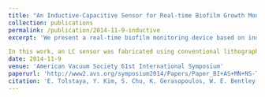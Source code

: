 ```yaml
---
title: "An Inductive-Capacitive Sensor for Real-time Biofilm Growth Monitoring"
collection: publications
permalink: /publication/2014-11-9-inductive
excerpt: 'We present a real-time biofilm monitoring device based on inductive-capacitive (LC) sensing principles. Bacterial biofilms cause severe infectious diseases and environmental contamination. The bacterial biofilm's complex structure and composition, as well as its ability to exchange genetic information, result in a high tolerance for antimicrobial agents. As a result, established biofilms on implanted or external biomedical devices, such as catheters, are difficult to treat. Traditional antibiotic therapies for biofilm infections often require doses 500-5000 times larger than for non-biofilm infections [1]. Moreover, biofilm growth in environmental and industrial facilities causes contamination and corrosion of equipment due to the toxins generated by biofilms. Therefore, early detection of biofilm growth is critical to facilitate treatment of severe infections and prevent equipment contamination.

In this work, an LC sensor was fabricated using conventional lithography and metal deposition via E-beam evaporation (Cr/Au, 15 nm/200 nm) (Figure 1). The resonant frequency of the sensor was approximately 16 MHz in air at room temperature. A device sensitivity of 1140 Hz/dielectric was demonstrated using a known dielectric material (deionized water) (Figure 2). Escherichia coli W3110 biofilms were grown for 48 hours over the LC sensor and the resonant frequency of the sensor was measured every 80 seconds using a spectrum analyzer (Figure 3). As the biofilm grew over the device, an increase in the resonant frequency of the LC sensor was observed. This is due to the lower dielectric permittivity of the biofilm compared to that of the growth media (Luria Broth, ε ~80), which results in decrease in the capacitance of the sensor. In control experiments with water and air as the media, a slight decrease in the resonant frequency was observed. The resonant frequency shift over time is in good agreement with the natural trend of biofilm growth (Figure 4) [2, 3]. The results validate the use of LC sensing for continuous monitoring of biofilm growth. This sensitive and reliable detection scheme, as well as the capability for flexible substrate integration and wireless interfacing, can serve as a foundation for the development of microsystems for real-time biofilm monitoring for both clinical and environmental applications.'
date: 2014-11-9
venue: 'American Vacuum Society 61st International Symposium'
paperurl: 'http://www2.avs.org/symposium2014/Papers/Paper_BI+AS+MN+NS-TuM2.html'
citation: 'E. Tolstaya, Y. Kim, S. Chu, K. Gerasopoulos, W. E. Bentley, and R. Ghodssi, ”An Inductive-Capacitive Sensor for Real-time Biofilm Growth Monitoring,” American Vacuum Society 61st International Symposium, November 9-14, 2014.'
---
```


